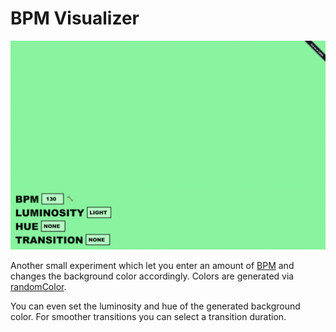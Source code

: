 # BPM Visualizer

![Screenshot](images/screenshot.png?raw=true)

Another small experiment which let you enter an amount of [BPM](http://en.wikipedia.org/wiki/Tempo#Beats_per_minute)
and changes the background color accordingly. Colors are generated via [randomColor](https://github.com/davidmerfield/randomColor).

You can even set the luminosity and hue of the generated background color. For smoother transitions you can select a
transition duration.
